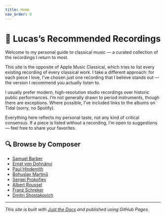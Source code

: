 ```yaml
---
title: Home
nav_order: 0
---
```


# 🎵 Lucas’s Recommended Recordings

Welcome to my personal guide to classical music — a curated collection of the recordings I return to most.

This site is the opposite of Apple Music Classical, which tries to list every existing recording of every classical work. I take a different approach: for each piece I love, I’ve chosen just one recording that I believe stands out — the version I recommend you actually listen to.

I usually prefer modern, high-resolution studio recordings over historic public performances. I’m not generally drawn to period instruments, though there are exceptions. Where possible, I’ve included links to the albums on Tidal (sorry, no Spotify).

Everything here reflects my personal taste, not any kind of critical consensus. If a piece is listed without a recording, I’m open to suggestions — feel free to share your favorites.

## 🔍 Browse by Composer

- [Samuel Barber](docs/barber.md)
- [Ernst von Dohnányi](docs/dohnanyi.md)
- [Paul Hindemith](docs/hindemith.md)
- [Bohuslav Martinů](docs/martinu.md)
- [Sergei Prokofiev](docs/prokofiev.md)
- [Albert Roussel](doc/roussel.md)
- [Franz Schreker](docs/schreker.md)
- [Dmitri Shostakovich](docs/shostakovich.md)

---

_This site is built with [Just the Docs](https://just-the-docs.github.io/just-the-docs/) and published using GitHub Pages._
